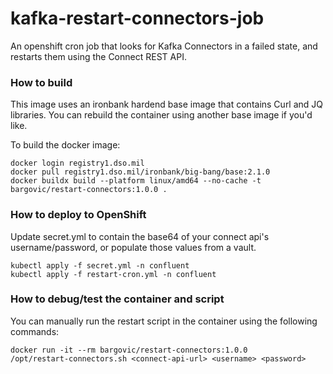 # kafka-restart-connectors-job
An openshift cron job that looks for Kafka Connectors in a failed state, and restarts them using the Connect REST API.

### How to build
This image uses an ironbank hardend base image that contains Curl and JQ libraries. You can rebuild the container using another base image if you'd like.

To build the docker image:
```
docker login registry1.dso.mil
docker pull registry1.dso.mil/ironbank/big-bang/base:2.1.0
docker buildx build --platform linux/amd64 --no-cache -t bargovic/restart-connectors:1.0.0 .
```

### How to deploy to OpenShift
Update secret.yml to contain the base64 of your connect api's username/password, or populate those values from a vault.
```
kubectl apply -f secret.yml -n confluent
kubectl apply -f restart-cron.yml -n confluent
```

### How to debug/test the container and script
You can manually run the restart script in the container using the following commands:
```
docker run -it --rm bargovic/restart-connectors:1.0.0
/opt/restart-connectors.sh <connect-api-url> <username> <password>
```
